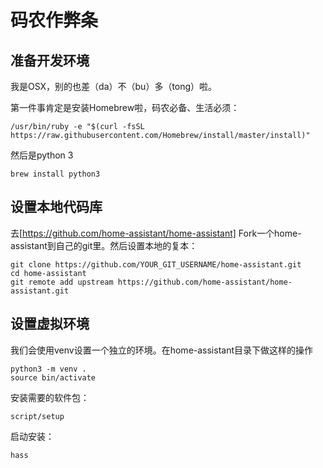 # 码农作弊条

## 准备开发环境

我是OSX，别的也差（da）不（bu）多（tong）啦。

第一件事肯定是安装Homebrew啦，码农必备、生活必须：

```
/usr/bin/ruby -e "$(curl -fsSL https://raw.githubusercontent.com/Homebrew/install/master/install)"
```

然后是python 3

```
brew install python3
```

## 设置本地代码库

去[https://github.com/home-assistant/home-assistant] Fork一个home-assistant到自己的git里。然后设置本地的复本：

```
git clone https://github.com/YOUR_GIT_USERNAME/home-assistant.git
cd home-assistant
git remote add upstream https://github.com/home-assistant/home-assistant.git
```

## 设置虚拟环境

我们会使用venv设置一个独立的环境。在home-assistant目录下做这样的操作

```
python3 -m venv .
source bin/activate
```

安装需要的软件包：

```
script/setup
```

启动安装：

```
hass
```
